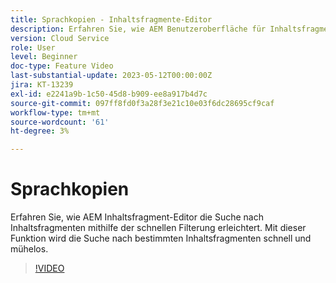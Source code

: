 ```yaml
---
title: Sprachkopien - Inhaltsfragmente-Editor
description: Erfahren Sie, wie AEM Benutzeroberfläche für Inhaltsfragmente die einfache Suche nach Inhaltsfragmenten mithilfe einer schnellen Filterung erleichtert. Mit dieser Funktion wird die Suche nach bestimmten Inhaltsfragmenten schnell und mühelos.
version: Cloud Service
role: User
level: Beginner
doc-type: Feature Video
last-substantial-update: 2023-05-12T00:00:00Z
jira: KT-13239
exl-id: e2241a9b-1c50-45d8-b909-ee8a917b4d7c
source-git-commit: 097ff8fd0f3a28f3e21c10e03f6dc28695cf9caf
workflow-type: tm+mt
source-wordcount: '61'
ht-degree: 3%

---
```


# Sprachkopien

Erfahren Sie, wie AEM Inhaltsfragment-Editor die Suche nach Inhaltsfragmenten mithilfe der schnellen Filterung erleichtert. Mit dieser Funktion wird die Suche nach bestimmten Inhaltsfragmenten schnell und mühelos.

>[!VIDEO](https://video.tv.adobe.com/v/3419311/?learn=on)
